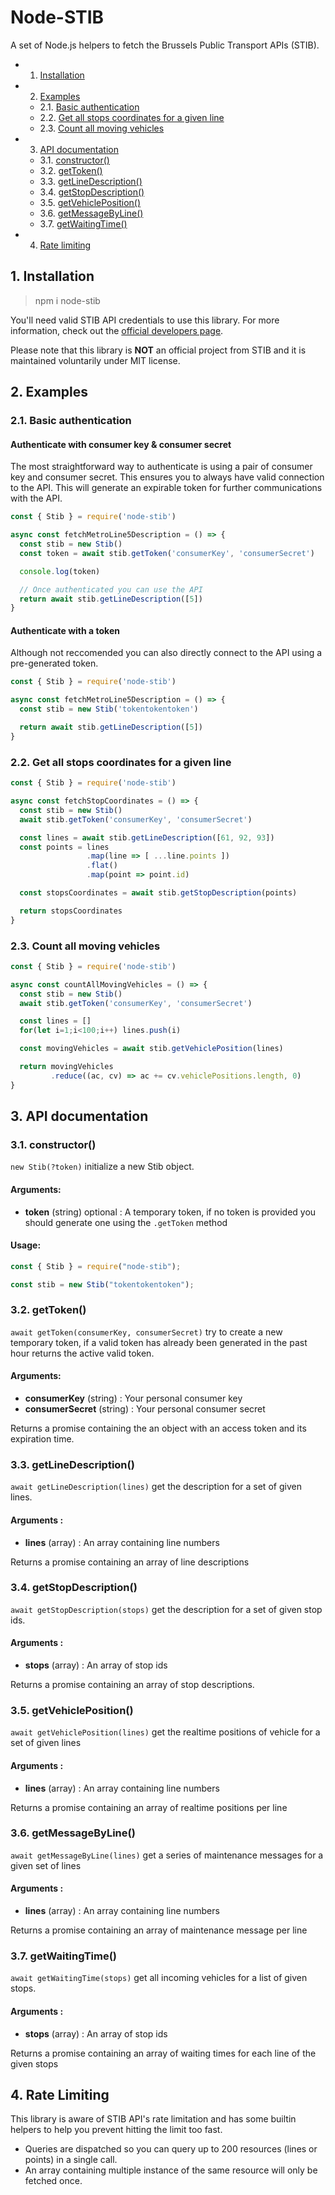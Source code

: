 # Node-STIB

A set of Node.js helpers to fetch the Brussels Public Transport APIs (STIB).

- 1. [Installation](#Installation)
- 2. [Examples](#Examples)
  - 2.1. [Basic authentication](#Basicauthentication)
  - 2.2. [Get all stops coordinates for a given line](#Getallstopscoordinatesforagivenline)
  - 2.3. [Count all moving vehicles](#Countallmovingvehicles)
- 3. [API documentation](#APIdocumentation)
  - 3.1. [constructor()](#constructor)
  - 3.2. [getToken()](#getToken)
  - 3.3. [getLineDescription()](#getLineDescription)
  - 3.4. [getStopDescription()](#getStopDescription)
  - 3.5. [getVehiclePosition()](#getVehiclePosition)
  - 3.6. [getMessageByLine()](#getMessageByLine)
  - 3.7. [getWaitingTime()](#getWaitingTime)
- 4. [Rate limiting](#RateLimiting)

## 1. <a name='Installation'></a>Installation

> npm i node-stib

You'll need valid STIB API credentials to use this library. For more information, check out the [official developers page](https://opendata.stib-mivb.be/).

Please note that this library is **NOT** an official project from STIB and it is maintained voluntarily under MIT license.

## 2. <a name='Examples'></a>Examples

### 2.1. <a name='Basicauthentication'></a>Basic authentication

#### Authenticate with consumer key & consumer secret

The most straightforward way to authenticate is using a pair of consumer key and consumer secret. This ensures you to always have valid connection to the API.
This will generate an expirable token for further communications with the API.

```javascript
const { Stib } = require('node-stib')

async const fetchMetroLine5Description = () => {
  const stib = new Stib()
  const token = await stib.getToken('consumerKey', 'consumerSecret')

  console.log(token)

  // Once authenticated you can use the API
  return await stib.getLineDescription([5])
}

```

#### Authenticate with a token

Although not reccomended you can also directly connect to the API using a pre-generated token.

```javascript
const { Stib } = require('node-stib')

async const fetchMetroLine5Description = () => {
  const stib = new Stib('tokentokentoken')

  return await stib.getLineDescription([5])
}
```

### 2.2. <a name='Getallstopscoordinatesforagivenline'></a>Get all stops coordinates for a given line

```javascript
const { Stib } = require('node-stib')

async const fetchStopCoordinates = () => {
  const stib = new Stib()
  await stib.getToken('consumerKey', 'consumerSecret')

  const lines = await stib.getLineDescription([61, 92, 93])
  const points = lines
                 .map(line => [ ...line.points ])
                 .flat()
                 .map(point => point.id)

  const stopsCoordinates = await stib.getStopDescription(points)

  return stopsCoordinates
}
```

### 2.3. <a name='Countallmovingvehicles'></a>Count all moving vehicles

```javascript
const { Stib } = require('node-stib')

async const countAllMovingVehicles = () => {
  const stib = new Stib()
  await stib.getToken('consumerKey', 'consumerSecret')

  const lines = []
  for(let i=1;i<100;i++) lines.push(i)

  const movingVehicles = await stib.getVehiclePosition(lines)

  return movingVehicles
         .reduce((ac, cv) => ac += cv.vehiclePositions.length, 0)
}
```

## 3. <a name='APIdocumentation'></a>API documentation

### 3.1. <a name='constructor'></a>constructor()

`new Stib(?token)` initialize a new Stib object.

#### Arguments:

- **token** (string) optional : A temporary token, if no token is provided you should generate one using the `.getToken` method

#### Usage:

```javascript
const { Stib } = require("node-stib");

const stib = new Stib("tokentokentoken");
```

### 3.2. <a name='getToken'></a>getToken()

`await getToken(consumerKey, consumerSecret)` try to create a new temporary token, if a valid token has already been generated in the past hour returns the active valid token.

#### Arguments:

- **consumerKey** (string) : Your personal consumer key
- **consumerSecret** (string) : Your personal consumer secret

Returns a promise containing the an object with an access token and its expiration time.

### 3.3. <a name='getLineDescription'></a>getLineDescription()

`await getLineDescription(lines)` get the description for a set of given lines.

#### Arguments :

- **lines** (array) : An array containing line numbers

Returns a promise containing an array of line descriptions

### 3.4. <a name='getStopDescription'></a>getStopDescription()

`await getStopDescription(stops)` get the description for a set of given stop ids.

#### Arguments :

- **stops** (array) : An array of stop ids

Returns a promise containing an array of stop descriptions.

### 3.5. <a name='getVehiclePosition'></a>getVehiclePosition()

`await getVehiclePosition(lines)` get the realtime positions of vehicle for a set of given lines

#### Arguments :

- **lines** (array) : An array containing line numbers

Returns a promise containing an array of realtime positions per line

### 3.6. <a name='getMessageByLine'></a>getMessageByLine()

`await getMessageByLine(lines)` get a series of maintenance messages for a given set of lines

#### Arguments :

- **lines** (array) : An array containing line numbers

Returns a promise containing an array of maintenance message per line

### 3.7. <a name='getWaitingTime'></a>getWaitingTime()

`await getWaitingTime(stops)` get all incoming vehicles for a list of given stops.

#### Arguments :

- **stops** (array) : An array of stop ids

Returns a promise containing an array of waiting times for each line of the given stops

## 4. Rate Limiting

This library is aware of STIB API's rate limitation and has some builtin helpers to help you prevent hitting the limit too fast.

- Queries are dispatched so you can query up to 200 resources (lines or points) in a single call.
- An array containing multiple instance of the same resource will only be fetched once.
